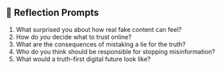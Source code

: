 ## 🌱 Reflection Prompts

1. What surprised you about how real fake content can feel?
2. How do *you* decide what to trust online?
3. What are the consequences of mistaking a lie for the truth?
4. Who do you think should be responsible for stopping misinformation?
5. What would a truth-first digital future look like?
